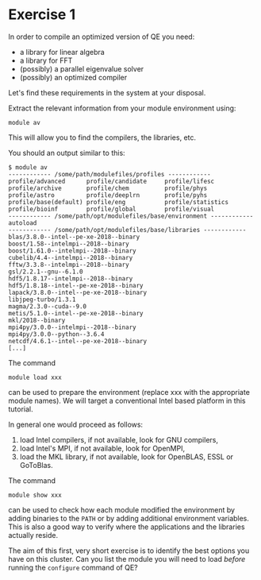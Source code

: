 # Exercise 1


In order to compile an optimized version of QE you need:

* a library for linear algebra
* a library for FFT
* (possibly) a parallel eigenvalue solver
* (possibly) an optimized compiler

Let's find these requirements in the system at your disposal.

Extract the relevant information from your module environment using:

    module av

This will allow you to find the compilers, the libraries, etc.

You should an output similar to this:

    $ module av
    ------------ /some/path/modulefiles/profiles ------------ 
    profile/advanced      profile/candidate     profile/lifesc        
    profile/archive       profile/chem          profile/phys          
    profile/astro         profile/deeplrn       profile/pyhs          
    profile/base(default) profile/eng           profile/statistics    
    profile/bioinf        profile/global        profile/visual        
    ------------ /some/path/opt/modulefiles/base/environment ------------ 
    autoload 
    ------------ /some/path/opt/modulefiles/base/libraries ------------ 
    blas/3.8.0--intel--pe-xe-2018--binary    
    boost/1.58--intelmpi--2018--binary       
    boost/1.61.0--intelmpi--2018--binary     
    cubelib/4.4--intelmpi--2018--binary      
    fftw/3.3.8--intelmpi--2018--binary       
    gsl/2.2.1--gnu--6.1.0                    
    hdf5/1.8.17--intelmpi--2018--binary      
    hdf5/1.8.18--intel--pe-xe-2018--binary   
    lapack/3.8.0--intel--pe-xe-2018--binary  
    libjpeg-turbo/1.3.1                      
    magma/2.3.0--cuda--9.0                   
    metis/5.1.0--intel--pe-xe-2018--binary   
    mkl/2018--binary                         
    mpi4py/3.0.0--intelmpi--2018--binary     
    mpi4py/3.0.0--python--3.6.4              
    netcdf/4.6.1--intel--pe-xe-2018--binary  
    [...]
    

The command

    module load xxx

can be used to prepare the environment (replace xxx with the appropriate module names).
We will target a conventional Intel based platform in this tutorial.

In general one would proceed as follows:

1. load Intel compilers, if not available, look for GNU compilers,
2. load Intel's MPI, if not available, look for OpenMPI,
2. load the MKL library, if not available, look for OpenBLAS, ESSL or GoToBlas.

The command

    module show xxx

can be used to check how each module modified the environment by adding
binaries to the `PATH` or by adding additional environment variables.
This is also a good way to verify where the applications and the
libraries actually reside.

The aim of this first, very short exercise is to identify the best options
you have on this cluster. Can you list the module you will need to load *before*
running the `configure` command of QE?

